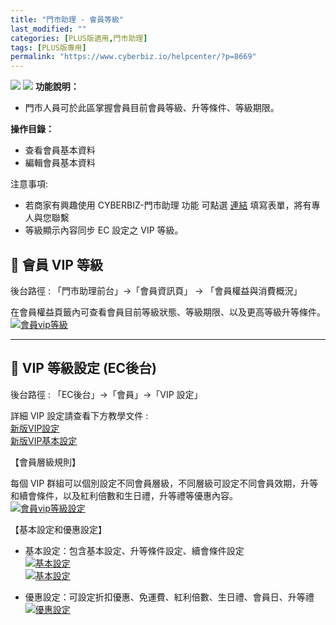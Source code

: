 ```yaml
---
title: "門市助理 - 會員等級"
last_modified: ""
categories: [PLUS版適用,門市助理]
tags: [PLUS版專用]
permalink: "https://www.cyberbiz.io/helpcenter/?p=8669"
---
```


![](https://www.cyberbiz.io/support/wp-content/uploads/門市助理.png)
![](https://www.cyberbiz.io/helpcenter/wp-content/uploads/PLUS版3.png)
**功能說明：**  

* 門市人員可於此區掌握會員目前會員等級、升等條件、等級期限。

**操作目錄：**

* 查看會員基本資料
* 編輯會員基本資料

注意事項:  

* 若商家有興趣使用 CYBERBIZ-門市助理 功能 可點選 [連結](https://docs.google.com/forms/d/e/1FAIpQLScAzqU3OckpsS-XBy3yvioKksDBazronFTuEl_RBonxCATHaQ/viewform) 填寫表單，將有專人與您聯繫
* 等級顯示內容同步 EC 設定之 VIP 等級。

## 📌 會員 VIP 等級


後台路徑 :  「門市助理前台」→「會員資訊頁」 → 「會員權益與消費概況」  

在會員權益頁籤內可查看會員目前等級狀態、等級期限、以及更高等級升等條件。  
[![會員vip等級](https://www.cyberbiz.io/support/wp-content/uploads/門市助理-會員等級01.png)](https://www.cyberbiz.io/support/wp-content/uploads/門市助理-會員等級01.png)

* * *

## 📌 VIP 等級設定 (EC後台)


後台路徑 :  「EC後台」→「會員」→「VIP 設定」  


詳細 VIP 設定請查看下方教學文件 :  
[新版VIP設定](https://www.cyberbiz.io/helpcenter/?p=7505)  
[新版VIP基本設定](https://www.cyberbiz.io/helpcenter/?p=7509)  




【會員層級規則】

每個 VIP 群組可以個別設定不同會員層級，不同層級可設定不同會員效期，升等和續會條件，以及紅利倍數和生日禮，升等禮等優惠內容。  
[![會員vip等級設定](https://www.cyberbiz.io/support/wp-content/uploads/門市助理-會員等級02.png)](https://www.cyberbiz.io/support/wp-content/uploads/門市助理-會員等級02.png)  


【基本設定和優惠設定】

* 基本設定：包含基本設定、升等條件設定、續會條件設定  
[![基本設定](https://www.cyberbiz.io/support/wp-content/uploads/門市助理-會員等級03.png)](https://www.cyberbiz.io/support/wp-content/uploads/門市助理-會員等級03.png)  
[![基本設定](https://www.cyberbiz.io/support/wp-content/uploads/門市助理-會員等級04.png)](https://www.cyberbiz.io/support/wp-content/uploads/門市助理-會員等級04.png)



* 優惠設定：可設定折扣優惠、免運費、紅利倍數、生日禮、會員日、升等禮  
[![優惠設定](https://www.cyberbiz.io/support/wp-content/uploads/門市助理-會員等級05.png)](https://www.cyberbiz.io/support/wp-content/uploads/門市助理-會員等級05.png)



